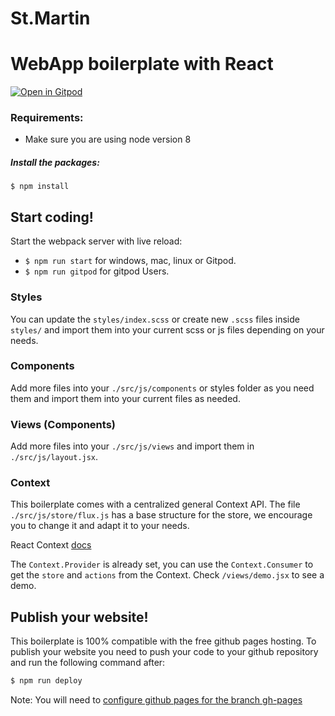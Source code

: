 # St.Martin

# WebApp boilerplate with React 

[![Open in Gitpod](https://gitpod.io/button/open-in-gitpod.svg)](https://f4287f81-b219-4b05-a038-b7abc73cd6a0.ws-us0.gitpod.io/#/workspace/St.Martin)

### Requirements:
- Make sure you are using node version 8

##### Install the packages:
```
$ npm install
```

## Start coding!

Start the webpack server with live reload:
- `$ npm run start` for windows, mac, linux or Gitpod.
- `$ npm run gitpod` for gitpod Users.

### Styles
You can update the `styles/index.scss` or create new `.scss` files inside `styles/` and import them into your current scss or js files depending on your needs.

### Components
Add more files into your `./src/js/components` or styles folder as you need them and import them into your current files as needed.

### Views (Components)
Add more files into your `./src/js/views` and import them in `./src/js/layout.jsx`.

### Context
This boilerplate comes with a centralized general Context API. The file `./src/js/store/flux.js` has a base structure for the store, we encourage you to change it and adapt it to your needs.

React Context [docs](https://reactjs.org/docs/context.html)

The `Context.Provider` is already set, you can use the `Context.Consumer` to get the `store` and `actions` from the Context. Check `/views/demo.jsx` to see a demo.

## Publish your website!

This boilerplate is 100% compatible with the free github pages hosting.
To publish your website you need to push your code to your github repository and run the following command after:
```sh
$ npm run deploy
```
Note: You will need to [configure github pages for the branch gh-pages](https://help.github.com/articles/configuring-a-publishing-source-for-github-pages/#enabling-github-pages-to-publish-your-site-from-master-or-gh-pages)
